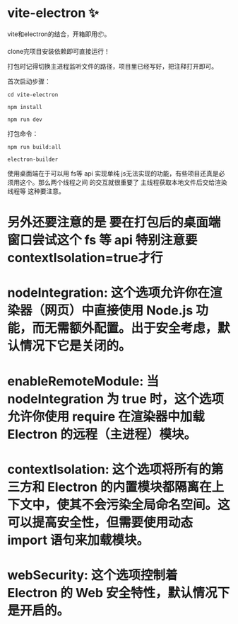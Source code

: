 # vite-electron ✨

vite和electron的结合，开箱即用📦。

clone完项目安装依赖即可直接运行！

打包时记得切换主进程监听文件的路径，项目里已经写好，把注释打开即可。

首次启动步骤：

```
cd vite-electron
```

```
npm install 
```

```
npm run dev
```

打包命令：

```
npm run build:all
```
```
electron-builder
```
使用桌面端在于可以用 fs等 api 实现单纯 js无法实现的功能，有些项目还真是必须用这个。那么两个线程之间
的交互就很重要了 主线程获取本地文件后交给渲染线程等 这种要注意。
# 另外还要注意的是 要在打包后的桌面端窗口尝试这个 fs 等 api  特别注意要contextIsolation=true才行

# nodeIntegration: 这个选项允许你在渲染器（网页）中直接使用 Node.js 功能，而无需额外配置。出于安全考虑，默认情况下它是关闭的。

# enableRemoteModule: 当 nodeIntegration 为 true 时，这个选项允许你使用 require 在渲染器中加载 Electron 的远程（主进程）模块。

# contextIsolation: 这个选项将所有的第三方和 Electron 的内置模块都隔离在上下文中，使其不会污染全局命名空间。这可以提高安全性，但需要使用动态 import 语句来加载模块。

# webSecurity: 这个选项控制着 Electron 的 Web 安全特性，默认情况下是开启的。


